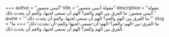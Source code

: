 +++
author = "أنيس منصور"
title = "مقولة أنيس منصور"
description = "مقولة أنيس منصور: ما الفرق بين الهم والغم؟ الهم أن تسعى لحبها، والغم أن يحدث ذلك."
quote = '''ما الفرق بين الهم والغم؟ الهم أن تسعى لحبها، والغم أن يحدث ذلك.'''
slug = "ما-الفرق-بين-الهم-والغم؟-الهم-أن-تسعى-لحبها-والغم-أن-يحدث-ذلك"
+++
ما الفرق بين الهم والغم؟ الهم أن تسعى لحبها، والغم أن يحدث ذلك.
